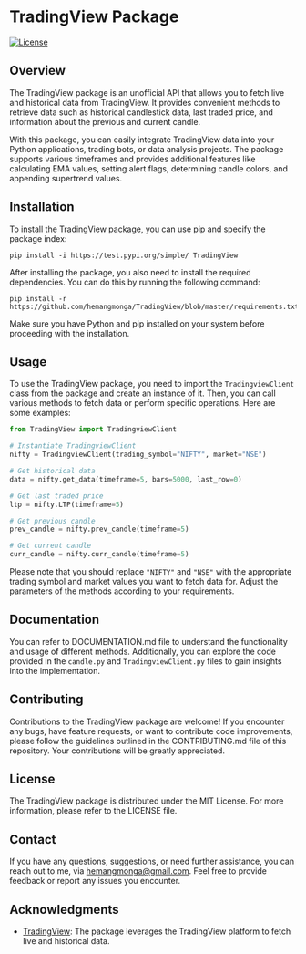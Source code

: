 # TradingView Package

[![License](https://img.shields.io/badge/license-MIT-blue.svg)](LICENSE)

## Overview
The TradingView package is an unofficial API that allows you to fetch live and historical data from TradingView. It provides convenient methods to retrieve data such as historical candlestick data, last traded price, and information about the previous and current candle.

With this package, you can easily integrate TradingView data into your Python applications, trading bots, or data analysis projects. The package supports various timeframes and provides additional features like calculating EMA values, setting alert flags, determining candle colors, and appending supertrend values.

## Installation
To install the TradingView package, you can use pip and specify the package index:

```shell
pip install -i https://test.pypi.org/simple/ TradingView
```

After installing the package, you also need to install the required dependencies. You can do this by running the following command:

```shell
pip install -r https://github.com/hemangmonga/TradingView/blob/master/requirements.txt
```

Make sure you have Python and pip installed on your system before proceeding with the installation.

## Usage
To use the TradingView package, you need to import the `TradingviewClient` class from the package and create an instance of it. Then, you can call various methods to fetch data or perform specific operations. Here are some examples:

```python
from TradingView import TradingviewClient

# Instantiate TradingviewClient
nifty = TradingviewClient(trading_symbol="NIFTY", market="NSE")

# Get historical data
data = nifty.get_data(timeframe=5, bars=5000, last_row=0)

# Get last traded price
ltp = nifty.LTP(timeframe=5)

# Get previous candle
prev_candle = nifty.prev_candle(timeframe=5)

# Get current candle
curr_candle = nifty.curr_candle(timeframe=5)
```

Please note that you should replace `"NIFTY"` and `"NSE"` with the appropriate trading symbol and market values you want to fetch data for. Adjust the parameters of the methods according to your requirements.

## Documentation
You can refer to DOCUMENTATION.md file to understand the functionality and usage of different methods. Additionally, you can explore the code provided in the `candle.py` and `TradingviewClient.py` files to gain insights into the implementation.

## Contributing
Contributions to the TradingView package are welcome! If you encounter any bugs, have feature requests, or want to contribute code improvements, please follow the guidelines outlined in the CONTRIBUTING.md file of this repository. Your contributions will be greatly appreciated.

## License
The TradingView package is distributed under the MIT License. For more information, please refer to the LICENSE file.

## Contact
If you have any questions, suggestions, or need further assistance, you can reach out to me, via hemangmonga@gmail.com. Feel free to provide feedback or report any issues you encounter.

## Acknowledgments
- [TradingView](https://www.tradingview.com/): The package leverages the TradingView platform to fetch live and historical data.
